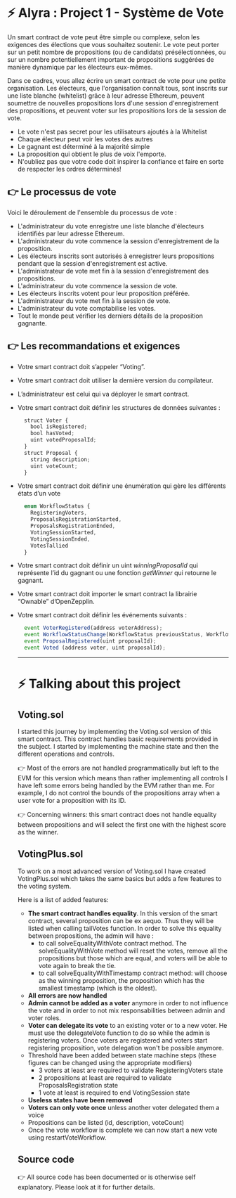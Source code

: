 # ⚡️ Alyra : Project 1 - Système de Vote

Un smart contract de vote peut être simple ou complexe, selon les exigences des élections que vous souhaitez soutenir. Le vote peut porter sur un petit nombre de propositions (ou de candidats) présélectionnées, ou sur un nombre potentiellement important de propositions suggérées de manière dynamique par les électeurs eux-mêmes.

Dans ce cadres, vous allez écrire un smart contract de vote pour une petite organisation. Les électeurs, que l'organisation connaît tous, sont inscrits sur une liste blanche (whitelist) grâce à leur adresse Ethereum, peuvent soumettre de nouvelles propositions lors d'une session d'enregistrement des propositions, et peuvent voter sur les propositions lors de la session de vote.

- Le vote n'est pas secret pour les utilisateurs ajoutés à la Whitelist
- Chaque électeur peut voir les votes des autres
- Le gagnant est déterminé à la majorité simple
- La proposition qui obtient le plus de voix l'emporte.
- N'oubliez pas que votre code doit inspirer la confiance et faire en sorte de respecter les ordres déterminés!

## 👉 Le processus de vote

Voici le déroulement de l'ensemble du processus de vote :

- L'administrateur du vote enregistre une liste blanche d'électeurs identifiés par leur adresse Ethereum.
- L'administrateur du vote commence la session d'enregistrement de la proposition.
- Les électeurs inscrits sont autorisés à enregistrer leurs propositions pendant que la session d'enregistrement est active.
- L'administrateur de vote met fin à la session d'enregistrement des propositions.
- L'administrateur du vote commence la session de vote.
- Les électeurs inscrits votent pour leur proposition préférée.
- L'administrateur du vote met fin à la session de vote.
- L'administrateur du vote comptabilise les votes.
- Tout le monde peut vérifier les derniers détails de la proposition gagnante.

## 👉 Les recommandations et exigences

- Votre smart contract doit s’appeler “Voting”.
- Votre smart contract doit utiliser la dernière version du compilateur.
- L’administrateur est celui qui va déployer le smart contract.
- Votre smart contract doit définir les structures de données suivantes :
  ```js
    struct Voter {
      bool isRegistered;
      bool hasVoted;
      uint votedProposalId;
    }
    struct Proposal {
      string description;
      uint voteCount;
    }
  ```
- Votre smart contract doit définir une énumération qui gère les différents états d’un vote
  ```js
    enum WorkflowStatus {
      RegisteringVoters,
      ProposalsRegistrationStarted,
      ProposalsRegistrationEnded,
      VotingSessionStarted,
      VotingSessionEnded,
      VotesTallied
    }
  ```
- Votre smart contract doit définir un uint *winningProposalId* qui représente l’id du gagnant ou une fonction *getWinner* qui retourne le gagnant.
- Votre smart contract doit importer le smart contract la librairie “Ownable” d’OpenZepplin.
- Votre smart contract doit définir les événements suivants :
  ```js
    event VoterRegistered(address voterAddress); 
    event WorkflowStatusChange(WorkflowStatus previousStatus, WorkflowStatus newStatus);
    event ProposalRegistered(uint proposalId);
    event Voted (address voter, uint proposalId);
  ```
  ___ 

  # ⚡️ Talking about this project

  ## Voting.sol

  I started this journey by implementing the Voting.sol version of this smart contract. This contract handles basic requirements provided in the subject.
  I started by implementing the machine state and then the different operations and controls.

  👉  Most of the errors are not handled programmatically but left to the EVM for this version which means than rather implementing all controls I have left some errors being handled by the EVM rather than me. For example, I do not control the bounds of the propositions array when a user vote for a proposition with its ID.

  👉 Concerning winners: this smart contract does not handle equality between propositions and will select the first one with the highest score as the winner.
  
  ## VotingPlus.sol

  To work on a most advanced version of Voting.sol I have created VotingPlus.sol which takes the same basics but adds a few features to the voting system.

  Here is a list of added features:

  - __The smart contract handles equality__. In this version of the smart contract, several proposition can be ex aequo. Thus they will be listed when calling tailVotes function. 
    In order to solve this equality between propositions, the admin will have :
    - to call solveEqualityWithVote contract method. The solveEqualityWithVote method will reset the votes, remove all the propositions but those which are equal, and voters will be able to vote again to break the tie. 
    - to call solveEqualityWithTimestamp contract method: will choose as the winning proposition, the proposition which has the smallest timestamp (which is the oldest).
  - __All errors are now handled__
  - __Admin cannot be added as a voter__ anymore in order to not influence the vote and in order to not mix responsabilities between admin and voter roles.
  - __Voter can delegate its vote__ to an existing voter or to a new voter. He must use the delegateVote function to do so while the admin is registering voters. Once voters are registered and voters start registering proposition, vote delegation won't be possible anymore.
  - Threshold have been added between state machine steps (these figures can be changed using the appropriate modifiers)
      - 3 voters at least are required to validate RegisteringVoters state
      - 2 propositions at least are required to validate ProposalsRegistration state
      - 1 vote at least is required to end VotingSession state
  - __Useless states have been removed__
  - __Voters can only vote once__ unless another voter delegated them a voice
  - Propositions can be listed (id, description, voteCount)
  - Once the vote workflow is complete we can now start a new vote using restartVoteWorkflow.


  ## Source code

  👉 All source code has been documented or is otherwise self explanatory. Please look at it for further details.
  
